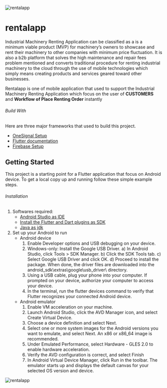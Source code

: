 ![rentalapp](https://firebasestorage.googleapis.com/v0/b/rentalapp-fa5bd.appspot.com/o/email%2FheaderImage.PNG?alt=media&token=d5bbed07-9ff1-4530-8389-184188ab1b1b)
# rentalapp

Industrial Machinery Renting Application can be classified as a is a minimum viable product (MVP) for machinery’s owners to showcase and rent their machinery to other companies with minimum price fluctuation. It is also a b2b platform that solves the high maintenance and repair fees problem mentioned and converts traditional procedure for renting industrial machinery to the cloud through the use of mobile technologies which simply means creating products and services geared toward other businesses.

Rentalapp is one of mobile application that used to support the Industrial Machinery Renting Application which focus on the user of **CUSTOMERS** and **Workflow of Place Renting Order** instantly 

###### Build With
Here are three major frameworks that used to build this project.
- [OneSignal Setup](https://documentation.onesignal.com/docs/flutter-sdk-setup)
- [Flutter documentation](https://flutter.dev/docs)
- [Firebase Setup](https://firebase.google.com/docs/flutter/setup?platform=android)

## Getting Started

This project is a starting point for a Flutter application that focus on Android device. To get a local copy up and running follow these simple example steps.

###### Installation
1. Softwares required:
   - [Android Studio as IDE](https://developer.android.com/studio)
   - [Install the Flutter and Dart plugins as SDK](https://flutter.dev/docs/get-started/editor)
   - [Java as jdk](https://docs.oracle.com/en/java/javase/11/install/installation-jdk-microsoft-windows-platforms.html#GUID-C11500A9-252C-46FE-BB17-FC5A9528EAEB)
2. Set up your Android to run
   - Android device
      1) Enable Developer options and USB debugging on your device.
      2) Windows-only: Install the Google USB Driver.
	       a) In Android Studio, click Tools > SDK Manager.
         b) Click the SDK Tools tab.
         c) Select Google USB Driver and click OK.
         d) Proceed to install the package. When done, the driver files are downloaded into the android_sdk\extras\google\usb_driver\ directory.
      3) Using a USB cable, plug your phone into your computer. If prompted on your device, authorize your computer to access your device.
      4) In the terminal, run the flutter devices command to verify that Flutter recognizes your connected Android device.
   - Android emulator
      1) Enable VM acceleration on your machine.
      2) Launch Android Studio, click the AVD Manager icon, and select Create Virtual Device.
      3) Choose a device definition and select Next.
      4) Select one or more system images for the Android versions you want to emulate, and select Next. An x86 or x86_64 image is recommended.
      5) Under Emulated Performance, select Hardware - GLES 2.0 to enable hardware acceleration.
      6) Verify the AVD configuration is correct, and select Finish
      7) In Android Virtual Device Manager, click Run in the toolbar. The emulator starts up and displays the default canvas for your selected OS version and device.


![rentalapp](https://firebasestorage.googleapis.com/v0/b/rentalapp-fa5bd.appspot.com/o/email%2FbottomImage.PNG?alt=media&token=f766e653-0fd4-4e6d-980f-4aeaaae75024)
